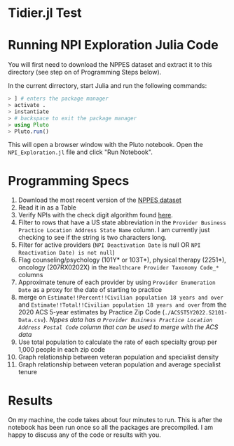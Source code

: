 # Tidier.jl Test

# Running NPI Exploration Julia Code
You will first need to download the NPPES dataset and extract it to this directory (see step on of Programming Steps below).

In the current dirrectory, start Julia and run the following commands:
```julia
> ] # enters the package manager
> activate .
> instantiate
> # backspace to exit the package manager
> using Pluto
> Pluto.run()
```
This will open a browser window with the Pluto notebook. Open the `NPI_Exploration.jl` file and click "Run Notebook".

# Programming Specs
1) Download the most recent version of the [NPPES dataset](https://download.cms.gov/nppes/NPPES_Data_Dissemination_March_2024.zip)
2) Read it in as a Table
3) Verify NPIs with the check digit algorithm found [here](https://www.cms.gov/Regulations-and-Guidance/Administrative-Simplification/NationalProvIdentStand/Downloads/NPIcheckdigit.pdf).
4) Filter to rows that have a US state abbreviation in the `Provider Business Practice Location Address State Name` column. I am currently just checking to see if the string is two characters long.
5) Filter for active providers (`NPI Deactivation Date` is null OR `NPI Reactivation Date) is not null`)
6) Flag counseling/psychology (101Y* or 103T*), physical therapy (2251*), oncology (207RX0202X) in the `Healthcare Provider Taxonomy Code_*` columns
7) Approximate tenure of each provider by using `Provider Enumeration Date` as a proxy for the date of starting to practice
7) merge on `Estimate!!Percent!!Civilian population 18 years and over` and `Estimate!!Total!!Civilian population 18 years and over` from the 2020 ACS 5-year estimates by Practice Zip Code (`./ACSST5Y2022.S2101-Data.csv`). *Nppes data has a `Provider Business Practice Location Address Postal Code` column that can be used to merge with the ACS data*
8) Use total population to calculate the rate of each specialty group per 1,000 people in each zip code
9) Graph relationship between veteran population and specialist density
10) Graph relationship between veteran population and average specialist tenure

# Results
On my machine, the code takes about four minutes to run. This is after the notebook has been run once so all the packages are precompiled. I am happy to discuss any of the code or results with you.
